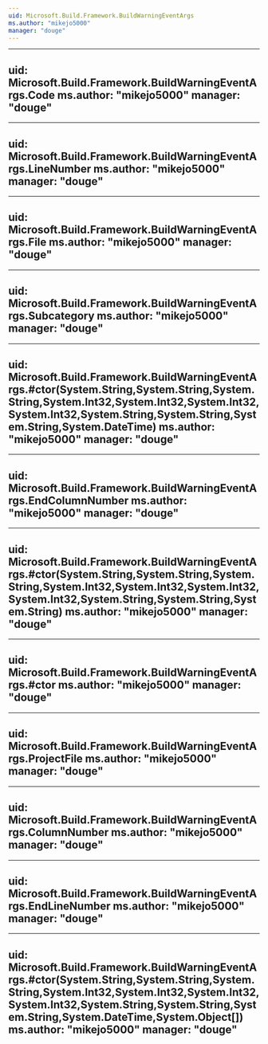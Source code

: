 ```yaml
---
uid: Microsoft.Build.Framework.BuildWarningEventArgs
ms.author: "mikejo5000"
manager: "douge"
---
```


---
uid: Microsoft.Build.Framework.BuildWarningEventArgs.Code
ms.author: "mikejo5000"
manager: "douge"
---

---
uid: Microsoft.Build.Framework.BuildWarningEventArgs.LineNumber
ms.author: "mikejo5000"
manager: "douge"
---

---
uid: Microsoft.Build.Framework.BuildWarningEventArgs.File
ms.author: "mikejo5000"
manager: "douge"
---

---
uid: Microsoft.Build.Framework.BuildWarningEventArgs.Subcategory
ms.author: "mikejo5000"
manager: "douge"
---

---
uid: Microsoft.Build.Framework.BuildWarningEventArgs.#ctor(System.String,System.String,System.String,System.Int32,System.Int32,System.Int32,System.Int32,System.String,System.String,System.String,System.DateTime)
ms.author: "mikejo5000"
manager: "douge"
---

---
uid: Microsoft.Build.Framework.BuildWarningEventArgs.EndColumnNumber
ms.author: "mikejo5000"
manager: "douge"
---

---
uid: Microsoft.Build.Framework.BuildWarningEventArgs.#ctor(System.String,System.String,System.String,System.Int32,System.Int32,System.Int32,System.Int32,System.String,System.String,System.String)
ms.author: "mikejo5000"
manager: "douge"
---

---
uid: Microsoft.Build.Framework.BuildWarningEventArgs.#ctor
ms.author: "mikejo5000"
manager: "douge"
---

---
uid: Microsoft.Build.Framework.BuildWarningEventArgs.ProjectFile
ms.author: "mikejo5000"
manager: "douge"
---

---
uid: Microsoft.Build.Framework.BuildWarningEventArgs.ColumnNumber
ms.author: "mikejo5000"
manager: "douge"
---

---
uid: Microsoft.Build.Framework.BuildWarningEventArgs.EndLineNumber
ms.author: "mikejo5000"
manager: "douge"
---

---
uid: Microsoft.Build.Framework.BuildWarningEventArgs.#ctor(System.String,System.String,System.String,System.Int32,System.Int32,System.Int32,System.Int32,System.String,System.String,System.String,System.DateTime,System.Object[])
ms.author: "mikejo5000"
manager: "douge"
---
